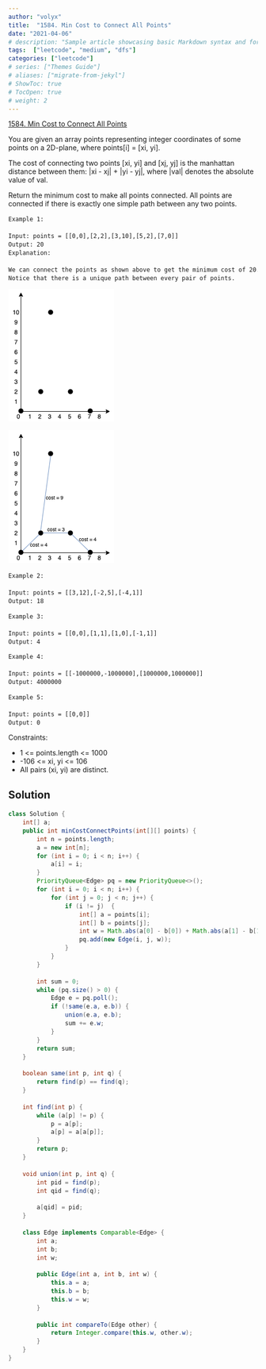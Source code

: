 ```yaml
---
author: "volyx"
title:  "1584. Min Cost to Connect All Points"
date: "2021-04-06"
# description: "Sample article showcasing basic Markdown syntax and formatting for HTML elements."
tags:  ["leetcode", "medium", "dfs"]
categories: ["leetcode"]
# series: ["Themes Guide"]
# aliases: ["migrate-from-jekyl"]
# ShowToc: true
# TocOpen: true
# weight: 2
---
```


[1584. Min Cost to Connect All Points](https://leetcode.com/problems/min-cost-to-connect-all-points/)

You are given an array points representing integer coordinates of some points on a 2D-plane, where points[i] = [xi, yi].

The cost of connecting two points [xi, yi] and [xj, yj] is the manhattan distance between them: |xi - xj| + |yi - yj|, where |val| denotes the absolute value of val.

Return the minimum cost to make all points connected. All points are connected if there is exactly one simple path between any two points.

```txt
Example 1:

Input: points = [[0,0],[2,2],[3,10],[5,2],[7,0]]
Output: 20
Explanation:

We can connect the points as shown above to get the minimum cost of 20.
Notice that there is a unique path between every pair of points.
```

![ex1](/images/2021-04-07-ex1.png)

![ex2](/images/2021-04-07-ex2.png)

```txt
Example 2:

Input: points = [[3,12],[-2,5],[-4,1]]
Output: 18
```

```txt
Example 3:

Input: points = [[0,0],[1,1],[1,0],[-1,1]]
Output: 4
```

```txt
Example 4:

Input: points = [[-1000000,-1000000],[1000000,1000000]]
Output: 4000000
```

```txt
Example 5:

Input: points = [[0,0]]
Output: 0
```

Constraints:

- 1 <= points.length <= 1000
- -106 <= xi, yi <= 106
- All pairs (xi, yi) are distinct.

## Solution

```java
class Solution {
    int[] a;
    public int minCostConnectPoints(int[][] points) {
        int n = points.length;
        a = new int[n];
        for (int i = 0; i < n; i++) {
            a[i] = i;
        }
        PriorityQueue<Edge> pq = new PriorityQueue<>();
        for (int i = 0; i < n; i++) {
            for (int j = 0; j < n; j++) {
                if (i != j)  {
                    int[] a = points[i];
                    int[] b = points[j];
                    int w = Math.abs(a[0] - b[0]) + Math.abs(a[1] - b[1]);
                    pq.add(new Edge(i, j, w));
                }
            }
        }
        
        int sum = 0;
        while (pq.size() > 0) {
            Edge e = pq.poll();
            if (!same(e.a, e.b)) {
                union(e.a, e.b);
                sum += e.w;
            }
        }        
        return sum;
    }
    
    boolean same(int p, int q) {
        return find(p) == find(q);
    }
    
    int find(int p) {
        while (a[p] != p) {
            p = a[p];
            a[p] = a[a[p]];
        }
        return p;
    }
    
    void union(int p, int q) {
        int pid = find(p);
        int qid = find(q);
        
        a[qid] = pid;
    }
    
    class Edge implements Comparable<Edge> {
        int a;
        int b;
        int w;
        
        public Edge(int a, int b, int w) {
            this.a = a;
            this.b = b;
            this.w = w;
        }
        
        public int compareTo(Edge other) {
            return Integer.compare(this.w, other.w);
        }
    }
}
```
